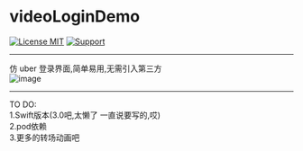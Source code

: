 # videoLoginDemo
[![License MIT](https://img.shields.io/badge/license-MIT-green.svg?style=flat)](https://raw.githubusercontent.com/sfmDev/XLSegment/master/LICENSE)
[![Support](https://img.shields.io/badge/support-iOS%208%2B%20-blue.svg?style=flat)](https://www.apple.com/nl/ios/)

---
仿 uber 登录界面,简单易用,无需引入第三方</br>
![image](https://github.com/sfmDev/videoLoginDemo/blob/master/animation.gif)   

---
TO DO:</br>
1.Swift版本(3.0吧,太懒了 一直说要写的,哎)</br>
2.pod依赖</br>
3.更多的转场动画吧</br>
